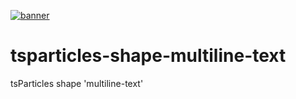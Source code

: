 [![banner](https://cdn.matteobruni.it/images/particles/banner2.png)](https://particles.matteobruni.it)

# tsparticles-shape-multiline-text

tsParticles shape 'multiline-text'
